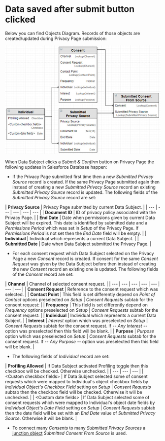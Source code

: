 # Data saved after submit button clicked

Below you can find Objects Diagram. Records of those objects are created/updated during Privacy Page submission:

![Objects and fields which are updated after Submit &amp; Confirm button clicked](.gitbook/assets/2018-07-03_19-20-11.jpg)

When Data Subject clicks a _Submit & Confirm_ button on Privacy Page the following updates in Salesforce Database happen:

* If the Privacy Page submitted first time then a new _Submitted Privacy Source_ record is created. If the same Privacy Page submitted again then instead of creating a new _Submitted Privacy Source_ record an existing _Submitted Privacy Source_ record is updated. The following fields of the _Submitted Privacy Source_ record are set:

| **Privacy Source** | Privacy Page submitted by current Data Subject. |
| --- | --- | --- | --- | --- |
| **Document ID** | ID of privacy policy associated with the Privacy Page. |
| **End Date** | Date when permissions given by current Data Subject will be expired. This date is identified by submitted date and a _Permissions Period_ which was set in _Setup_ of the Privacy Page. If _Permissions Period_ is not set then the _End Date_ field will be empty. |
| **Individual** | Individual which represents a current Data Subject. |
| **Submitted Date** | Date when Data Subject submitted the Privacy Page. |

* For each consent request which Data Subject selected on the Privacy Page a new _Consent_ record is created. If consent for the same _Consent Request_ was given by the Data Subject before then instead of creating the new _Consent_ record an existing one is updated. The following fields of the _Consent_ record are set:

| **Channel** | Channel of selected consent request. |
| --- | --- | --- | --- | --- | --- | --- |
| **Consent Request** | Reference to the consent request which was selected. |
| **Contact Point** | This field is set differently depend on _Point of Contact_ options preselected on _Setup_ \| _Consent Requests_ subtab for the consent request:  |
| **Frequency** | This field is set differently depend on _Frequency_ options preselected on _Setup_ \| _Consent Requests_ subtab for the consent request:  |
| **Individual** | Individual which represents a current Data Subject. |
| **Interest** | _Interest_ option which was preselected on _Setup_ \| _Consent Requests_ subtab for the consent request. If _-- Any Interest --_ option was preselected then this field will be blank. |
| **Purpose** | _Purpose_ option which was preselected on _Setup_ \| _Consent Requests_ subtab for the consent request. If _-- Any Purpose --_ option was preselected then this field will be blank. |

* The following fields of _Individual_ record are set:

| **Profiling Allowed** | If Data Subject activated Profiling toggle then this checkbox will be checked. Otherwise unchecked. |
| --- | --- | --- |
|  &lt;Custom checkbox fields&gt; | If Data Subject selected some of consent requests which were mapped to Individual's object checkbox fields by _Individual Object's Checkbox Field_ setting on _Setup_ \| _Consent Requests_ subtab then the checkbox field will be checked. Otherwise it will be unchecked. |
|  &lt;Custom date fields&gt; | If Data Subject selected some of consent requests which were mapped to Individual's object date fields by _Individual Object's Date Field_ setting on _Setup_ \| _Consent Requests_ subtab then the date field will be set with an _End Date_ value of _Submitted Privacy Source_. Otherwise it will be blank. |

* To connect many _Consents_ to many _Submitted Privacy Sources_ a [junction object](https://help.salesforce.com/articleView?id=relationships_manytomany.htm) _Submitted Consent From Source_ is used.

